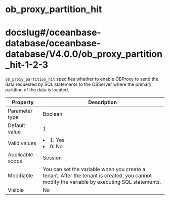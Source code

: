 ob_proxy_partition_hit
===========================================
# docslug#/oceanbase-database/oceanbase-database/V4.0.0/ob_proxy_partition_hit-1-2-3
`ob_proxy_partition_hit` specifies whether to enable OBProxy to send the data requested by SQL statements to the OBServer where the primary partition of the data is located.


| **Property** | **Description** |
|--------|-----------------------------------------------------------------------------------------------------|
| Parameter type | Boolean |
| Default value | 1 |
| Valid values | <li> 1: Yes   <li> 0: No |
| Applicable scope | Session |
| Modifiable | You can set the variable when you create a tenant. After the tenant is created, you cannot modify the variable by executing SQL statements. |
| Visible | No |


